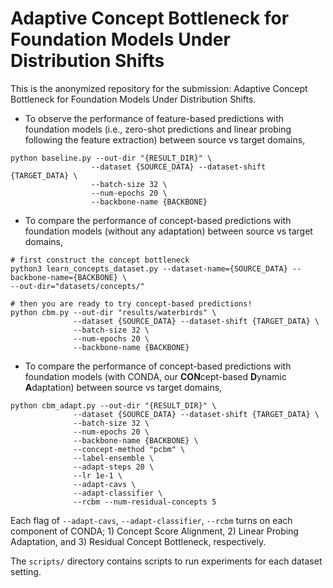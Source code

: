 # Adaptive Concept Bottleneck for Foundation Models Under Distribution Shifts

This is the anonymized repository for the submission: Adaptive Concept Bottleneck for Foundation Models Under Distribution Shifts.


* To observe the performance of feature-based predictions with foundation models (i.e., zero-shot predictions and linear probing following the feature extraction) between source vs target domains,

```angular2html
python baseline.py --out-dir "{RESULT_DIR}" \
                  --dataset {SOURCE_DATA} --dataset-shift {TARGET_DATA} \
                  --batch-size 32 \
                  --num-epochs 20 \
                  --backbone-name {BACKBONE}

```


* To compare the performance of concept-based predictions with foundation models (without any adaptation) between source vs target domains,
```angular2html
# first construct the concept bottleneck
python3 learn_concepts_dataset.py --dataset-name={SOURCE_DATA} --backbone-name={BACKBONE} \
--out-dir="datasets/concepts/"

# then you are ready to try concept-based predictions!
python cbm.py --out-dir "results/waterbirds" \
              --dataset {SOURCE_DATA} --dataset-shift {TARGET_DATA} \
              --batch-size 32 \
              --num-epochs 20 \
              --backbone-name {BACKBONE}

```

* To compare the performance of concept-based predictions with foundation models (with CONDA, our **CON**cept-based **D**ynamic **A**daptation) between source vs target domains,

```angular2html
python cbm_adapt.py --out-dir "{RESULT_DIR}" \
              --dataset {SOURCE_DATA} --dataset-shift {TARGET_DATA} \
              --batch-size 32 \
              --num-epochs 20 \
              --backbone-name {BACKBONE} \
              --concept-method "pcbm" \
              --label-ensemble \
              --adapt-steps 20 \
              --lr 1e-1 \
              --adapt-cavs \
              --adapt-classifier \
              --rcbm --num-residual-concepts 5
```
Each flag of `--adapt-cavs`, `--adapt-classifier`, `--rcbm` turns on each component of CONDA; 1) Concept Score Alignment, 2) Linear Probing Adaptation, and 3) Residual Concept Bottleneck, respectively.

The `scripts/` directory contains scripts to run experiments for each dataset setting.